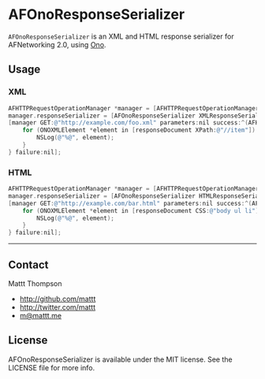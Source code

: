 AFOnoResponseSerializer
=======================

`AFOnoResponseSerializer` is an XML and HTML response serializer for AFNetworking 2.0, using [Ono](https://github.com/mattt/ono).

## Usage

### XML

```objective-c
AFHTTPRequestOperationManager *manager = [AFHTTPRequestOperationManager manager];
manager.responseSerializer = [AFOnoResponseSerializer XMLResponseSerializer];
[manager GET:@"http://example.com/foo.xml" parameters:nil success:^(AFHTTPRequestOperation *operation, ONOXMLDocument *responseDocument) {
    for (ONOXMLElement *element in [responseDocument XPath:@"//item"]) {
        NSLog(@"%@", element);
    }
} failure:nil];
```

### HTML

```objective-c
AFHTTPRequestOperationManager *manager = [AFHTTPRequestOperationManager manager];
manager.responseSerializer = [AFOnoResponseSerializer HTMLResponseSerializer];
[manager GET:@"http://example.com/bar.html" parameters:nil success:^(AFHTTPRequestOperation *operation, ONOXMLDocument *responseDocument) {
    for (ONOXMLElement *element in [responseDocument CSS:@"body ul li"]) {
        NSLog(@"%@", element);
    }
} failure:nil];
```

---

## Contact

Mattt Thompson

- http://github.com/mattt
- http://twitter.com/mattt
- m@mattt.me

## License

AFOnoResponseSerializer is available under the MIT license. See the LICENSE file for more info.
